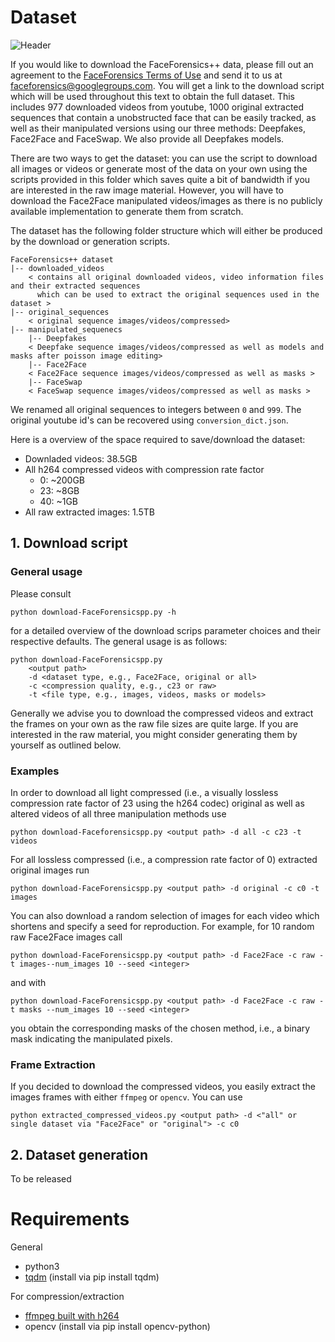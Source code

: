 # Dataset

![Header](../images/teaser.png)

If you would like to download the FaceForensics++ data, please fill out an agreement to the [FaceForensics Terms of Use](http://kaldir.vc.in.tum.de/FaceForensics/webpage/FaceForensics_TOS.pdf) and send it to us at [faceforensics@googlegroups.com](mailto:faceforensics@googlegroups.com). You will get a link to the download script which will be used throughout this text to obtain the full dataset. This includes 977 downloaded videos from youtube, 1000 original extracted sequences that contain a unobstructed face that can be easily tracked, as well as their manipulated versions using our three methods: Deepfakes, Face2Face and FaceSwap. We also provide all Deepfakes models.

There are two ways to get the dataset: you can use the script to download all images or videos or generate most of the data on your own using the scripts provided in this folder which saves quite a bit of bandwidth if you are interested in the raw image material. However, you will have to download the Face2Face manipulated videos/images as there is no publicly available implementation to generate them from scratch. 

The dataset has the following folder structure which will either be produced by the download or generation scripts.

```shell
FaceForensics++ dataset
|-- downloaded_videos
    < contains all original downloaded videos, video information files and their extracted sequences
      which can be used to extract the original sequences used in the dataset >
|-- original_sequences
    < original sequence images/videos/compressed>
|-- manipulated_sequenecs
    |-- Deepfakes
    < Deepfake sequence images/videos/compressed as well as models and masks after poisson image editing>
    |-- Face2Face
    < Face2Face sequence images/videos/compressed as well as masks >
    |-- FaceSwap
    < FaceSwap sequence images/videos/compressed as well as masks >
```

We renamed all original sequences to integers between `0` and `999`. The original youtube id's can be recovered using `conversion_dict.json`.

Here is a overview of the space required to save/download the dataset:

- Downladed videos: 38.5GB
- All h264 compressed videos with compression rate factor
    - 0: ~200GB
    - 23: ~8GB
    - 40: ~1GB
- All raw extracted images: 1.5TB

## 1. Download script

### General usage
Please consult

`python download-FaceForensicspp.py -h`

for a detailed overview of the download scrips parameter choices and their respective defaults. The general usage is as follows:

```shell
python download-FaceForensicspp.py
    <output path>
    -d <dataset type, e.g., Face2Face, original or all>
    -c <compression quality, e.g., c23 or raw>
    -t <file type, e.g., images, videos, masks or models>
```

Generally we advise you to download the compressed videos and extract the frames on your own as the raw file sizes are quite large. If you are interested in the raw material, you might consider generating them by yourself as outlined below.

### Examples
In order to download all light compressed (i.e., a visually lossless compression rate factor of 23 using the h264 codec) original as well as altered videos of all three manipulation methods use

`python download-Faceforensicspp.py <output path> -d all -c c23 -t videos`

For all lossless compressed (i.e., a compression rate factor of 0) extracted original images run

`python download-FaceForensicspp.py <output path> -d original -c c0 -t images`

You can also download a random selection of images for each video which shortens and specify a seed for reproduction. For example, for 10 random raw Face2Face images call

`python download-FaceForensicspp.py <output path> -d Face2Face -c raw -t images--num_images 10 --seed <integer>`

and with

`python download-FaceForensicspp.py <output path> -d Face2Face -c raw -t masks --num_images 10 --seed <integer>`

you obtain the corresponding masks of the chosen method, i.e., a binary mask indicating the manipulated pixels.

### Frame Extraction

If you decided to download the compressed videos, you easily extract the images frames with either `ffmpeg` or `opencv`. You can use

`python extracted_compressed_videos.py <output path> -d <"all" or single dataset via "Face2Face" or "original"> -c c0`

## 2. Dataset generation

To be released


# Requirements

General
- python3
- [tqdm](https://github.com/tqdm/tqdm) (install via pip install tqdm)

For compression/extraction
- [ffmpeg built with h264](https://trac.ffmpeg.org/wiki/CompilationGuide/Ubuntu)
- opencv (install via  pip install opencv-python)

